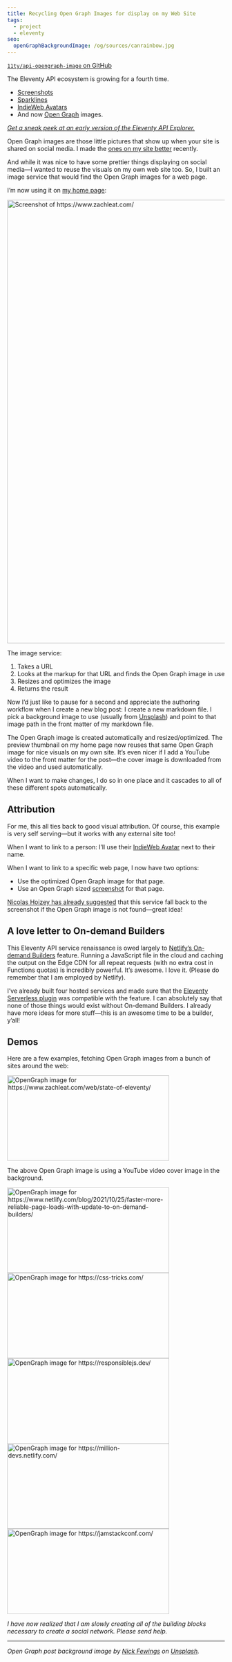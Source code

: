 ```yaml
---
title: Recycling Open Graph Images for display on my Web Site
tags:
  - project
  - eleventy
seo:
  openGraphBackgroundImage: /og/sources/canrainbow.jpg
---
```

<div class="primarylink"><a href="https://github.com/11ty/api-opengraph-image"><code>11ty/api-opengraph-image</code> on GitHub</a></div>

The Eleventy API ecosystem is growing for a fourth time.

* [Screenshots](/web/screenshots/)
* [Sparklines](/web/sparklines/)
* [IndieWeb Avatars](/web/indieweb-avatar/)
* And now [Open Graph](https://ogp.me/) images.

_[Get a sneak peek at an early version of the Eleventy API Explorer.](https://api-explorer.11ty.dev/)_

Open Graph images are those little pictures that show up when your site is shared on social media. I made the [ones on my site better](/web/automatic-opengraph/) recently.

And while it was nice to have some prettier things displaying on social media—I wanted to reuse the visuals on my own web site too. So, I built an image service that would find the Open Graph images for a web page.

I’m now using it on [my home page](/):

<div class="livedemo">
  <img src="https://v1.screenshot.11ty.dev/https%3A%2F%2Fwww.zachleat.com%2F/large/"
    alt="Screenshot of https://www.zachleat.com/"
    width="1024"
    height="1024"
    decoding="async"
    loading="lazy">
</div>

The image service:

1. Takes a URL
1. Looks at the markup for that URL and finds the Open Graph image in use
1. Resizes and optimizes the image
1. Returns the result

Now I’d just like to pause for a second and appreciate the authoring workflow when I create a new blog post: I create a new markdown file. I pick a background image to use (usually from [Unsplash](https://unsplash.com/)) and point to that image path in the front matter of my markdown file.

The Open Graph image is created automatically and resized/optimized. The preview thumbnail on my home page now reuses that same Open Graph image for nice visuals on my own site. It’s even nicer if I add a YouTube video to the front matter for the post—the cover image is downloaded from the video and used automatically.

When I want to make changes, I do so in one place and it cascades to all of these different spots automatically.

## Attribution

For me, this all ties back to good visual attribution. Of course, this example is very self serving—but it works with any external site too!

When I want to link to a person: I’ll use their [IndieWeb Avatar](/web/indieweb-avatar/) next to their name.

When I want to link to a specific web page, I now have two options:

* Use the optimized Open Graph image for that page.
* Use an Open Graph sized [screenshot](/web/screenshots/) for that page. 

[Nicolas Hoizey has already suggested](https://github.com/11ty/api-opengraph-image/issues/1) that this service fall back to the screenshot if the Open Graph image is not found—great idea!

## A love letter to On-demand Builders

This Eleventy API service renaissance is owed largely to [Netlify’s On-demand Builders](https://docs.netlify.com/configure-builds/on-demand-builders/) feature. Running a JavaScript file in the cloud and caching the output on the Edge CDN for all repeat requests (with no extra cost in Functions quotas) is incredibly powerful. It’s awesome. I love it. (Please do remember that I am employed by Netlify).

I’ve already built four hosted services and made sure that the [Eleventy Serverless plugin](https://www.11ty.dev/docs/plugins/serverless/) was compatible with the feature. I can absolutely say that none of those things would exist without On-demand Builders. I already have more ideas for more stuff—this is an awesome time to be a builder, y’all!

## Demos

Here are a few examples, fetching Open Graph images from a bunch of sites around the web:

<style>
@supports (object-fit: cover) {
  .demo-ogimage {
    max-height: 12.3125rem; /* 197px /16 */
    object-fit: cover;
  }
}
</style>

<div class="livedemo">
  <a href="https://www.zachleat.com/web/state-of-eleventy/">
    <picture>
      <source type="image/webp" srcset="https://v1.opengraph.11ty.dev/https%3A%2F%2Fwww.zachleat.com%2Fweb%2Fstate-of-eleventy%2F/small/webp/ 375w" sizes="100vw">
      <source type="image/jpeg" srcset="https://v1.opengraph.11ty.dev/https%3A%2F%2Fwww.zachleat.com%2Fweb%2Fstate-of-eleventy%2F/small/jpeg/ 375w" sizes="100vw">
      <img alt="OpenGraph image for https://www.zachleat.com/web/state-of-eleventy/" loading="lazy" decoding="async" src="https://v1.opengraph.11ty.dev/https%3A%2F%2Fwww.zachleat.com%2Fweb%2Fstate-of-eleventy%2F/small/jpeg/" width="375" height="197" class="demo-ogimage">
    </picture>
  </a>
</div>

The above Open Graph image is using a YouTube video cover image in the background.

<div class="livedemo">
  <a href="https://www.netlify.com/blog/2021/10/25/faster-more-reliable-page-loads-with-update-to-on-demand-builders/">
    <picture>
      <source type="image/webp" srcset="https://v1.opengraph.11ty.dev/https%3A%2F%2Fwww.netlify.com%2Fblog%2F2021%2F10%2F25%2Ffaster-more-reliable-page-loads-with-update-to-on-demand-builders%2F/small/webp/ 375w" sizes="100vw">
      <source type="image/jpeg" srcset="https://v1.opengraph.11ty.dev/https%3A%2F%2Fwww.netlify.com%2Fblog%2F2021%2F10%2F25%2Ffaster-more-reliable-page-loads-with-update-to-on-demand-builders%2F/small/jpeg/ 375w" sizes="100vw">
      <img alt="OpenGraph image for https://www.netlify.com/blog/2021/10/25/faster-more-reliable-page-loads-with-update-to-on-demand-builders/" loading="lazy" decoding="async" src="https://v1.opengraph.11ty.dev/https%3A%2F%2Fwww.netlify.com%2Fblog%2F2021%2F10%2F25%2Ffaster-more-reliable-page-loads-with-update-to-on-demand-builders%2F/small/jpeg/" width="375" height="197" class="demo-ogimage">
    </picture>
  </a>
</div>

<div class="livedemo">
  <a href="https://css-tricks.com/">
    <picture>
      <source type="image/webp" srcset="https://v1.opengraph.11ty.dev/https%3A%2F%2Fcss-tricks.com%2F/small/webp/ 375w" sizes="100vw">
      <source type="image/jpeg" srcset="https://v1.opengraph.11ty.dev/https%3A%2F%2Fcss-tricks.com%2F/small/jpeg/ 375w" sizes="100vw">
      <img alt="OpenGraph image for https://css-tricks.com/" loading="lazy" decoding="async" src="https://v1.opengraph.11ty.dev/https%3A%2F%2Fcss-tricks.com%2F/small/jpeg/" width="375" height="197" class="demo-ogimage">
    </picture>
  </a>
</div>

<div class="livedemo">
  <a href="https://responsiblejs.dev/">
    <picture>
      <source type="image/webp" srcset="https://v1.opengraph.11ty.dev/https%3A%2F%2Fresponsiblejs.dev%2F/small/webp/ 375w" sizes="100vw">
      <source type="image/jpeg" srcset="https://v1.opengraph.11ty.dev/https%3A%2F%2Fresponsiblejs.dev%2F/small/jpeg/ 375w" sizes="100vw">
      <img alt="OpenGraph image for https://responsiblejs.dev/" loading="lazy" decoding="async" src="https://v1.opengraph.11ty.dev/https%3A%2F%2Fresponsiblejs.dev%2F/small/jpeg/" width="375" height="375" class="demo-ogimage">
    </picture>
  </a>
</div>

<div class="livedemo">
  <a href="https://million-devs.netlify.com/">
    <picture>
      <source type="image/webp" srcset="https://v1.opengraph.11ty.dev/https%3A%2F%2Fmillion-devs.netlify.com%2F/small/webp/ 375w" sizes="100vw">
      <source type="image/jpeg" srcset="https://v1.opengraph.11ty.dev/https%3A%2F%2Fmillion-devs.netlify.com%2F/small/jpeg/ 375w" sizes="100vw">
      <img alt="OpenGraph image for https://million-devs.netlify.com/" loading="lazy" decoding="async" src="https://v1.opengraph.11ty.dev/https%3A%2F%2Fmillion-devs.netlify.com%2F/small/jpeg/" width="375" height="197" class="demo-ogimage">
    </picture>
  </a>
</div>

<div class="livedemo">
  <a href="https://jamstackconf.com/">
    <picture>
      <source type="image/webp" srcset="https://v1.opengraph.11ty.dev/https%3A%2F%2Fjamstackconf.com%2F/small/webp/ 375w" sizes="100vw">
      <source type="image/jpeg" srcset="https://v1.opengraph.11ty.dev/https%3A%2F%2Fjamstackconf.com%2F/small/jpeg/ 375w" sizes="100vw">
      <img alt="OpenGraph image for https://jamstackconf.com/" loading="lazy" decoding="async" src="https://v1.opengraph.11ty.dev/https%3A%2F%2Fjamstackconf.com%2F/small/jpeg/" width="375" height="197">
    </picture>
  </a>
</div>

_I have now realized that I am slowly creating all of the building blocks necessary to create a social network. Please send help._


---
_Open Graph post background image by <a href="https://unsplash.com/@jannerboy62?utm_source=unsplash&utm_medium=referral&utm_content=creditCopyText">Nick Fewings</a> on <a href="https://unsplash.com/s/photos/recycle?utm_source=unsplash&utm_medium=referral&utm_content=creditCopyText">Unsplash</a>._

